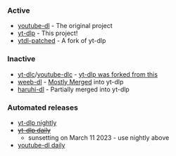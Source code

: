 ### Active

- [youtube-dl](https://github.com/ytdl-org/youtube-dl) - The original project
- [yt-dlp](https://github.com/yt-dlp/yt-dlp) - This project!
- [ytdl-patched](https://github.com/ytdl-patched/ytdl-patched) - A fork of yt-dlp

### Inactive
    
- [yt-dlc](https://github.com/blackjack4494/yt-dlc)/[youtube-dlc](https://github.com/blackjack4494/youtube-dlc) - [yt-dlp was forked from this](https://github.com/blackjack4494/yt-dlc/issues/289)
- [weeb-dl](https://github.com/animelover1984/youtube-dl) - [Mostly Merged](https://github.com/yt-dlp/yt-dlp/pull/31) into yt-dlp
- [haruhi-dl](https://git.sakamoto.pl/laudom/haruhi-dl) - Partially merged into yt-dlp

### Automated releases

- [yt-dlp nightly](https://github.com/yt-dlp/yt-dlp-nightly-builds)
- ~~[yt-dlp daily](https://github.com/ytdl-patched/yt-dlp)~~
  - sunsetting on March 11 2023 - use nightly above
- [youtube-dl daily](https://github.com/ytdl-patched/youtube-dl)
